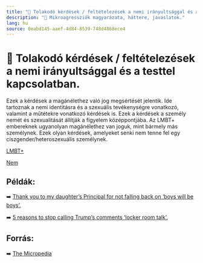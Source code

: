 ```yaml
---
title: "🚫 Tolakodó kérdések / feltételezések a nemi irányultsággal és a testtel kapcsolatban."
description: "🚫 Mikroagressziók magyarázata, háttere, javaslatok."
lang: hu
source: 0eabd145-aaef-4d84-8539-748d4868ece4
---
```


<div class="wiki-content agression-title">

# 🚫 Tolakodó kérdések / feltételezések a nemi irányultsággal és a testtel kapcsolatban.

Ezek a kérdések a magánélethez való jog megsértését jelentik. Ide tartoznak a nemi identitásra és a szexuális tevékenységre vonatkozó, valamint a műtétekre vonatkozó kérdések is. Ezek a kérdések a személy nemét és szexualitását állítják a figyelem középpontjába. Az LMBT+ embereknek ugyanolyan magánélethez van joguk, mint bármely más személynek. Ezek olyan kérdések, amelyeket senki nem tenne fel egy ciszgender/heteroszexuális személynek.


<div class="categories">

[LMBT+](/#/entry?id=lmbt)

[Nem](/#/entry?id=nem)

</div>

## Példák:

➡️ [Thank you to my daughter’s Principal for not falling back on ‘boys will be boys’.](https://www.scarymommy.com/gtfo-of-others-personal-bubbles/)


➡️ [5 reasons to stop calling Trump’s comments ‘locker room talk’.](https://www.vox.com/identities/2016/10/11/13230414/trump-leaked-audio-locker-room-sexual-assault)

## Forrás:

➡️ [The Micropedia](https://www.themicropedia.org/)


</div>